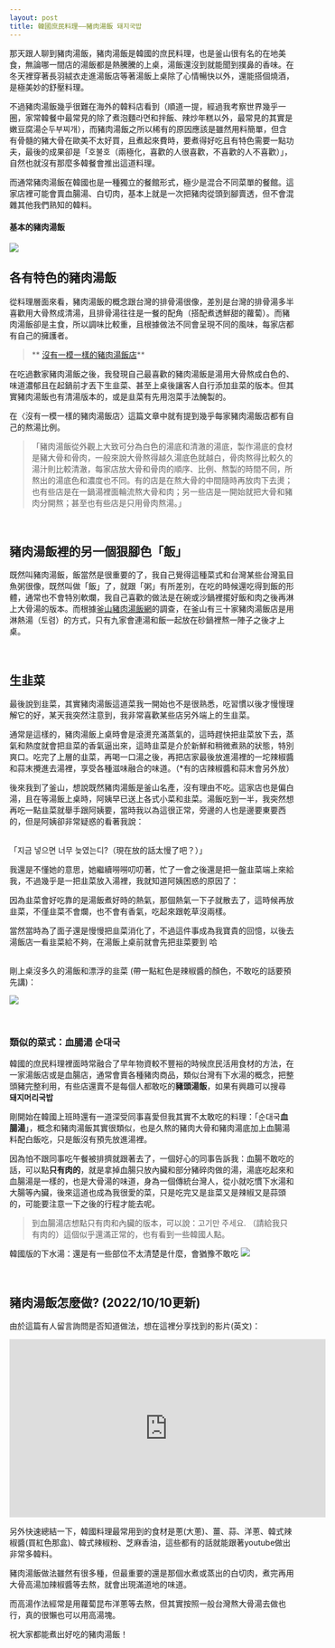 ```yaml
---
layout: post
title: 韓國庶民料理——豬肉湯飯 돼지국밥
---
```

那天跟人聊到豬肉湯飯，豬肉湯飯是韓國的庶民料理，也是釜山很有名的在地美食，無論哪一間店的湯飯都是熱騰騰的上桌，湯飯還沒到就能聞到撲鼻的香味。在冬天裡穿著長羽絨衣走進湯飯店等著湯飯上桌除了心情暢快以外，還能搭個燒酒，是極美妙的舒壓料理。

不過豬肉湯飯幾乎很難在海外的韓料店看到（順道一提，經過我考察世界幾乎一圈，家常韓餐中最常見的除了煮泡麵라면和拌飯、辣炒年糕以外，最常見的其實是嫩豆腐湯순두부찌개），而豬肉湯飯之所以稀有的原因應該是雖然用料簡單，但含有骨髓的豬大骨在歐美不太好買，且煮起來費時，要煮得好吃且有特色需要一點功夫，最後的成果卻是「호불호（兩極化，喜歡的人很喜歡，不喜歡的人不喜歡）」，自然也就沒有那麼多韓餐會推出這道料理。

而通常豬肉湯飯在韓國也是一種獨立的餐館形式，極少是混合不同菜單的餐館。這家店裡可能會賣血腸湯、白切肉，基本上就是一次把豬肉從頭到腳賣透，但不會混雜其他我們熟知的韓料。

#### 基本的豬肉湯飯
![](/assets/img/Porksoup/IMG_0818.jpg)

## 各有特色的豬肉湯飯

從料理層面來看，豬肉湯飯的概念跟台灣的排骨湯很像，差別是台灣的排骨湯多半喜歡用大骨熬成清湯，且排骨湯往往是一餐的配角（搭配煮透鮮甜的蘿蔔）。而豬肉湯飯卻是主食，所以調味比較重，且根據做法不同會呈現不同的風味，每家店都有自己的擁護者。


> ** [沒有一模一樣的豬肉湯飯店](http://www.busan.com/view/busan/view.php?code=2019111919182072294)**

在吃過數家豬肉湯飯之後，我發現自己最喜歡的豬肉湯飯是湯用大骨熬成白色的、味道濃郁且在起鍋前才丟下生韭菜、甚至上桌後讓客人自行添加韭菜的版本。但其實豬肉湯飯也有清湯版本的，或是韭菜有先用泡菜手法醃製的。

在〈沒有一模一樣的豬肉湯飯店〉這篇文章中就有提到幾乎每家豬肉湯飯店都有自己的熬湯比例。

>「豬肉湯飯從外觀上大致可分為白色的湯底和清澈的湯底，製作湯底的食材是豬大骨和骨肉，一般來說大骨熬得越久湯底色就越白，骨肉熬得比較久的湯汁則比較清澈，每家店放大骨和骨肉的順序、比例、熬製的時間不同，所熬出的湯底色和濃度也不同。有的店是在熬大骨的中間隨時再放肉下去燙；也有些店是在一鍋湯裡面輪流熬大骨和肉；另一些店是一開始就把大骨和豬肉分開熬；甚至也有些店是只用骨肉熬湯。」

<br/>

## 豬肉湯飯裡的另一個狠腳色「飯」

既然叫豬肉湯飯，飯當然是很重要的了，我自己覺得這種菜式和台灣某些台灣虱目魚粥很像，既然叫做「飯」了，就跟「粥」有所差別，在吃的時候還吃得到飯的形體，通常也不會特別軟爛，我自己喜歡的做法是在碗或沙鍋裡擺好飯和肉之後再淋上大骨湯的版本。而根據[釜山豬肉湯飯網](porksoup.busan.com)的調查，在釜山有三十家豬肉湯飯店是用淋熱湯（토렴）的方式，只有九家會連湯和飯一起放在砂鍋裡熬一陣子之後才上桌。

<br/>

## 生韭菜

最後說到韭菜，其實豬肉湯飯這道菜我一開始也不是很熟悉，吃習慣以後才慢慢理解它的好，某天我突然注意到，我非常喜歡某些店另外端上的生韭菜。

通常是這樣的，豬肉湯飯上桌時會是滾燙充滿蒸氣的，這時趕快把韭菜放下去，蒸氣和熱度就會把韭菜的香氣逼出來，這時韭菜是介於新鮮和稍微煮熟的狀態，特別爽口。吃完了上層的韭菜，再喝一口湯之後，再把店家最後放進湯裡的一坨辣椒醬和蒜末攪進去湯裡，享受各種滋味融合的味道。（*有的店辣椒醬和蒜末會另外放）

後來我到了釜山，想說既然豬肉湯飯是釜山名產，沒有理由不吃。這家店也是偏白湯，且在等湯飯上桌時，阿姨早已送上各式小菜和韭菜。湯飯吃到一半，我突然想再吃一點韭菜就舉手跟阿姨要，當時我以為這很正常，旁邊的人也是邊要東要西的，但是阿姨卻非常疑惑的看著我說：

<br/>
「지금 넣으면 너무 늦였는디?（現在放的話太慢了吧？）」
<br/>

我還是不懂她的意思，她繼續嘮嘮叨叨著，忙了一會之後還是把一盤韭菜端上來給我，不過幾乎是一把韭菜放入湯裡，我就知道阿姨困惑的原因了：

因為韭菜會好吃靠的是湯飯煮好時的熱氣，那個熱氣一下子就散去了，這時候再放韭菜，不僅韭菜不會爛，也不會有香氣，吃起來跟乾草沒兩樣。

當然當時為了面子還是慢慢把韭菜消化了，不過這件事成為我寶貴的回憶，以後去湯飯店一看韭菜給不夠，在湯飯上桌前就會先把韭菜要到 哈

<br/>
剛上桌沒多久的湯飯和漂浮的韭菜 (帶一點紅色是辣椒醬的顏色，不敢吃的話要預先講)：

![](/assets/img/Porksoup/IMG_2162.jpg)

<br/>

### 類似的菜式：血腸湯 순대국

韓國的庶民料理裡面時常融合了早年物資較不豐裕的時候庶民活用食材的方法，在一家湯飯店或是血腸店，通常會賣各種豬肉商品，類似台灣有下水湯的概念，把整頭豬完整利用，有些店還賣不是每個人都敢吃的**豬頭湯飯**，如果有興趣可以搜尋 **돼지머리국밥**

剛開始在韓國上班時還有一道深受同事喜愛但我其實不太敢吃的料理：「순대국**血腸湯**」，概念和豬肉湯飯其實很類似，也是久熬的豬肉大骨和豬肉湯底加上血腸湯料配白飯吃，只是飯沒有預先放進湯裡。

因為怕不跟同事吃午餐被排擠就跟著去了，一個好心的同事告訴我：血腸不敢吃的話，可以點**只有肉的**，就是拿掉血腸只放內臟和部分豬碎肉做的湯，湯底吃起來和血腸湯是一樣的，也是大骨湯的味道，身為一個傳統台灣人，從小就吃慣下水湯和大腸等內臟，後來這道也成為我很愛的菜，只是吃完又是韭菜又是辣椒又是蒜頭的，可能要注意一下之後的行程才能去呢。

>到血腸湯店想點只有肉和內臟的版本，可以說：고기만 주세요. （請給我只有肉的）這個似乎還滿正常的，也有看到一些韓國人點。

韓國版的下水湯：還是有一些部位不太清楚是什麼，會猶豫不敢吃
![](/assets/img/Porksoup/IMG_0089.jpg)

<br/>

## 豬肉湯飯怎麼做? (2022/10/10更新)

由於這篇有人留言詢問是否知道做法，想在這裡分享找到的影片(英文)：

<div class="videowrapper">
<iframe width="560" height="315" src="https://www.youtube.com/embed/Q1b59QL946Y" title="YouTube video player" frameborder="0" allow="accelerometer; autoplay; clipboard-write; encrypted-media; gyroscope; picture-in-picture" allowfullscreen></iframe>
</div>

另外快速總結一下，韓國料理最常用到的食材是蔥(大蔥)、薑、蒜、洋蔥、韓式辣椒醬(買紅色那盒)、韓式辣椒粉、芝麻香油，這些都有的話就能跟著youtube做出非常多韓料。

豬肉湯飯做法雖然有很多種，但最重要的還是那個水煮或蒸出的白切肉，煮完再用大骨高湯加辣椒醬等去熬，就會出現滿道地的味道。

而高湯作法經常是用蘿蔔昆布洋蔥等去熬，但其實按照一般台灣熬大骨湯去做也行，真的很懶也可以用高湯塊。

祝大家都能煮出好吃的豬肉湯飯！